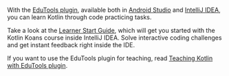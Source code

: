 
With the [EduTools plugin](https://plugins.jetbrains.com/plugin/10081-edutools), available both in 
[Android Studio](https://developer.android.com/studio) and [IntelliJ IDEA](https://www.jetbrains.com/idea/), you can learn Kotlin through code practicing tasks.

Take a look at the [Learner Start Guide](https://www.jetbrains.com/help/education/learner-start-guide.html?section=Kotlin%20Koans),
which will get you started with the Kotlin Koans course inside IntelliJ IDEA.
Solve interactive coding challenges and get instant feedback right inside the IDE. 

If you want to use the EduTools plugin for teaching, read [Teaching Kotlin with EduTools plugin](edu-tools-educator.html).

